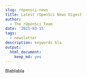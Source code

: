 ```yaml
---
slug: ropensci-news
title: Latest rOpenSci News Digest
author:
  - The rOpenSci Team
date: '2021-03-15'
tags:
  - newsletter
description: keywords bla
output:
  html_document:
    keep_md: yes
---
```


Blablabla
